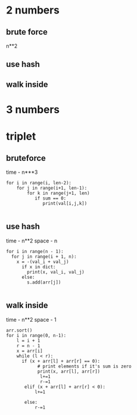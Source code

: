 # 2 numbers
## brute force
n**2
## use hash
## walk inside 


# 3 numbers


# triplet
## bruteforce
time - n***3
```
for i in range(i, len-2):
    for j in range(i+1, len-1):
        for k in range(j+1, len)
           if sum == 0:
              print(val[i,j,k])
              
```
## use hash
time - n**2
space - n 
```
for i in range(n - 1): 
  for j in range(i + 1, n): 
    x = -(val_i + val_j) 
      if x in dict: 
        print(x, val_i, val_j) 
      else: 
        s.add(arr[j]) 
    
```
## walk inside
time - n**2
space - 1
```
arr.sort()
for i in range(0, n-1): 
    l = i + 1
    r = n - 1
    x = arr[i] 
    while (l < r): 
      if (x + arr[l] + arr[r] == 0): 
            # print elements if it's sum is zero 
            print(x, arr[l], arr[r]) 
             l+=1
             r-=1
       elif (x + arr[l] + arr[r] < 0): 
           l+=1
  
       else: 
           r-=1
 ```

